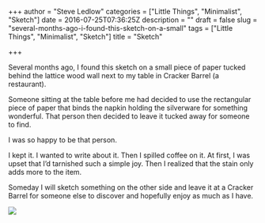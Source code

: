 +++
author = "Steve Ledlow"
categories = ["Little Things", "Minimalist", "Sketch"]
date = 2016-07-25T07:36:25Z
description = ""
draft = false
slug = "several-months-ago-i-found-this-sketch-on-a-small"
tags = ["Little Things", "Minimalist", "Sketch"]
title = "Sketch"

+++

Several months ago, I found this sketch on a small piece of paper tucked behind the lattice wood wall next to my table in Cracker Barrel (a restaurant). 

Someone sitting at the table before me had decided to use the rectangular piece of paper that binds the napkin holding the silverware for something wonderful. That person then decided to leave it tucked away for someone to find. 

I was so happy to be that person. 

I kept it. I wanted to write about it. Then I spilled coffee on it. At first, I was upset that I&rsquo;d tarnished such a simple joy. Then I realized that the stain only adds more to the item.

Someday I will sketch something on the other side and leave it at a Cracker Barrel for someone else to discover and hopefully enjoy as much as I have.

![](http://res.cloudinary.com/ldlw/image/upload/w_700/v1524107241/mnmlist/cbsketch.jpg)

